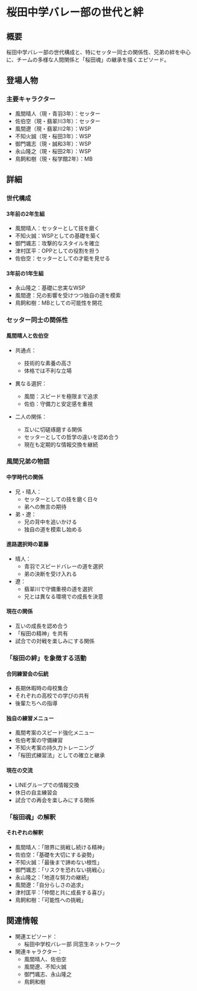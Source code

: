 # 桜田中学バレー部の世代と絆

## 概要
桜田中学バレー部の世代構成と、特にセッター同士の関係性、兄弟の絆を中心に、チームの多様な人間関係と「桜田魂」の継承を描くエピソード。

## 登場人物
### 主要キャラクター
- 風間晴人（現・青羽3年）：セッター
- 佐伯空（現・翡翠川3年）：セッター
- 風間遼（現・翡翠川2年）：WSP
- 不知火誠（現・桜田3年）：WSP
- 御門颯志（現・誠和3年）：WSP
- 永山隆之（現・桜田2年）：WSP
- 鳥飼和樹（現・桜学館2年）：MB

## 詳細

### 世代構成

#### 3年前の2年生組
- 風間晴人：セッターとして技を磨く
- 不知火誠：WSPとしての基礎を築く
- 御門颯志：攻撃的なスタイルを確立
- 津村匡平：OPPとしての役割を担う
- 佐伯空：セッターとしての才能を見せる

#### 3年前の1年生組
- 永山隆之：基礎に忠実なWSP
- 風間遼：兄の影響を受けつつ独自の道を模索
- 鳥飼和樹：MBとしての可能性を開花

### セッター同士の関係性

#### 風間晴人と佐伯空
- 共通点：
  - 技術的な素養の高さ
  - 体格では不利な立場

- 異なる選択：
  - 風間：スピードを極限まで追求
  - 佐伯：守備力と安定感を重視

- 二人の関係：
  - 互いに切磋琢磨する関係
  - セッターとしての哲学の違いを認め合う
  - 現在も定期的な情報交換を継続

### 風間兄弟の物語

#### 中学時代の関係
- 兄・晴人：
  - セッターとしての技を磨く日々
  - 弟への無言の期待
- 弟・遼：
  - 兄の背中を追いかける
  - 独自の道を模索し始める

#### 進路選択時の葛藤
- 晴人：
  - 青羽でスピードバレーの道を選択
  - 弟の決断を受け入れる
- 遼：
  - 翡翠川で守備重視の道を選択
  - 兄とは異なる環境での成長を決意

#### 現在の関係
- 互いの成長を認め合う
- 「桜田の精神」を共有
- 試合での対戦を楽しみにする関係

### 「桜田の絆」を象徴する活動

#### 合同練習会の伝統
- 長期休暇時の母校集合
- それぞれの高校での学びの共有
- 後輩たちへの指導

#### 独自の練習メニュー
- 風間考案のスピード強化メニュー
- 佐伯考案の守備練習
- 不知火考案の持久力トレーニング
- 「桜田式練習法」としての確立と継承

#### 現在の交流
- LINEグループでの情報交換
- 休日の自主練習会
- 試合での再会を楽しみにする関係

### 「桜田魂」の解釈

#### それぞれの解釈
- 風間晴人：「限界に挑戦し続ける精神」
- 佐伯空：「基礎を大切にする姿勢」
- 不知火誠：「最後まで諦めない根性」
- 御門颯志：「リスクを恐れない挑戦心」
- 永山隆之：「地道な努力の継続」
- 風間遼：「自分らしさの追求」
- 津村匡平：「仲間と共に成長する喜び」
- 鳥飼和樹：「可能性への挑戦」

## 関連情報
- 関連エピソード：
  - 桜田中学校バレー部 同窓生ネットワーク
- 関連キャラクター：
  - 風間晴人、佐伯空
  - 風間遼、不知火誠
  - 御門颯志、永山隆之
  - 鳥飼和樹